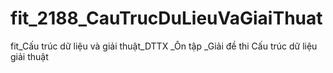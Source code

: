 # fit_2188_CauTrucDuLieuVaGiaiThuat
fit_Cấu trúc dữ liệu và giải thuật_DTTX
_Ôn tập
_Giải đề thi Cấu trúc dữ liệu giải thuật
